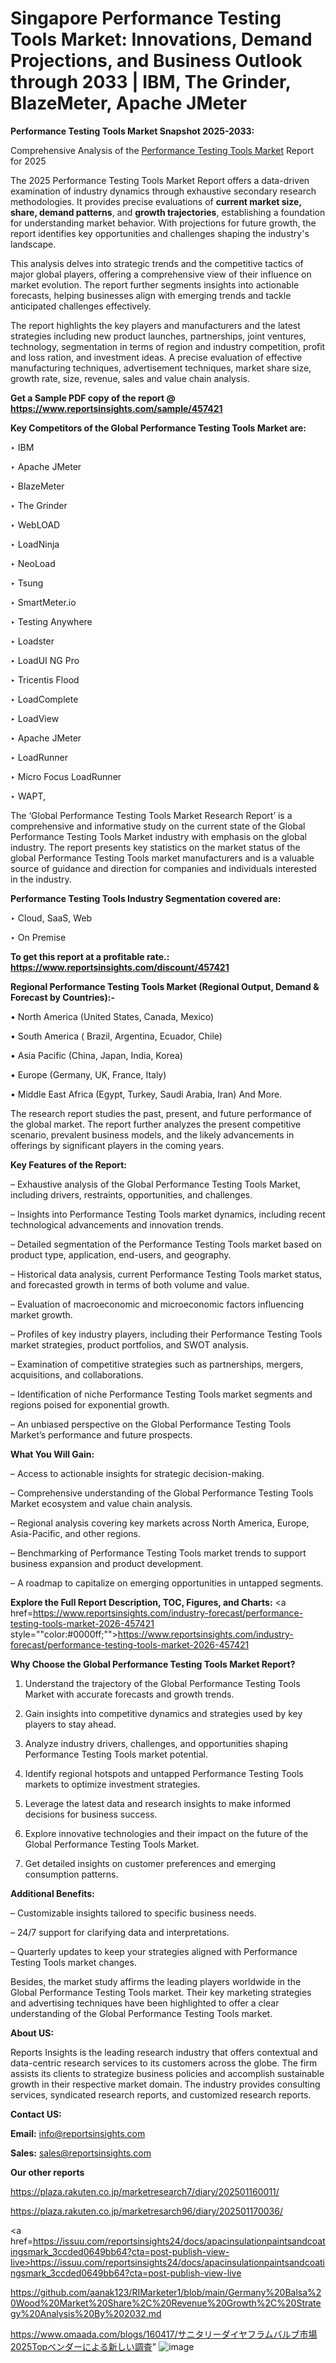 # Singapore Performance Testing Tools Market: Innovations, Demand Projections, and Business Outlook through 2033 | IBM, The Grinder, BlazeMeter, Apache JMeter

<strong>Performance Testing Tools Market Snapshot 2025-2033:</strong>

Comprehensive Analysis of the <a href=https://www.reportsinsights.com/sample/457421>Performance Testing Tools Market</a> Report for 2025

The 2025 Performance Testing Tools Market Report offers a data-driven examination of industry dynamics through exhaustive secondary research methodologies. It provides precise evaluations of <strong>current market size, share, demand patterns</strong>, and <strong>growth trajectories</strong>, establishing a foundation for understanding market behavior. With projections for future growth, the report identifies key opportunities and challenges shaping the industry's landscape.

This analysis delves into strategic trends and the competitive tactics of major global players, offering a comprehensive view of their influence on market evolution. The report further segments insights into actionable forecasts, helping businesses align with emerging trends and tackle anticipated challenges effectively.

The report highlights the key players and manufacturers and the latest strategies including new product launches, partnerships, joint ventures, technology, segmentation in terms of region and industry competition, profit and loss ration, and investment ideas. A precise evaluation of effective manufacturing techniques, advertisement techniques, market share size, growth rate, size, revenue, sales and value chain analysis.

<strong>Get a Sample PDF copy of the report @ <a href=https://www.reportsinsights.com/sample/457421 style=color:#0000ff;>https://www.reportsinsights.com/sample/457421</a></strong>

<strong>Key Competitors of the Global Performance Testing Tools Market are:</strong>

‣ IBM

‣ Apache JMeter

‣ BlazeMeter

‣ The Grinder

‣ WebLOAD

‣ LoadNinja

‣ NeoLoad

‣ Tsung

‣ SmartMeter.io

‣ Testing Anywhere

‣ Loadster

‣ LoadUI NG Pro

‣ Tricentis Flood

‣ LoadComplete

‣ LoadView

‣ Apache JMeter

‣ LoadRunner

‣ Micro Focus LoadRunner

‣ WAPT,

The ‘Global Performance Testing Tools Market Research Report’ is a comprehensive and informative study on the current state of the Global Performance Testing Tools Market industry with emphasis on the global industry. The report presents key statistics on the market status of the global Performance Testing Tools market manufacturers and is a valuable source of guidance and direction for companies and individuals interested in the industry.

<strong>Performance Testing Tools Industry Segmentation covered are:</strong>

‣ Cloud, SaaS, Web

‣ On Premise

<strong>To get this report at a profitable rate.: <a href=https://www.reportsinsights.com/discount/457421 style=color:#0000ff;>https://www.reportsinsights.com/discount/457421</a></strong>

<strong>Regional Performance Testing Tools Market (Regional Output, Demand &amp; Forecast by Countries):-</strong>

• North America (United States, Canada, Mexico)

• South America ( Brazil, Argentina, Ecuador, Chile)

• Asia Pacific (China, Japan, India, Korea)

• Europe (Germany, UK, France, Italy)

• Middle East Africa (Egypt, Turkey, Saudi Arabia, Iran) And More.

The research report studies the past, present, and future performance of the global market. The report further analyzes the present competitive scenario, prevalent business models, and the likely advancements in offerings by significant players in the coming years.

<strong>Key Features of the Report:</strong>

– Exhaustive analysis of the Global Performance Testing Tools Market, including drivers, restraints, opportunities, and challenges.

– Insights into Performance Testing Tools market dynamics, including recent technological advancements and innovation trends.

– Detailed segmentation of the Performance Testing Tools market based on product type, application, end-users, and geography.

– Historical data analysis, current Performance Testing Tools market status, and forecasted growth in terms of both volume and value.

– Evaluation of macroeconomic and microeconomic factors influencing market growth.

– Profiles of key industry players, including their Performance Testing Tools market strategies, product portfolios, and SWOT analysis.

– Examination of competitive strategies such as partnerships, mergers, acquisitions, and collaborations.

– Identification of niche Performance Testing Tools market segments and regions poised for exponential growth.

– An unbiased perspective on the Global Performance Testing Tools Market’s performance and future prospects.

<strong>What You Will Gain:</strong>

– Access to actionable insights for strategic decision-making.

– Comprehensive understanding of the Global Performance Testing Tools Market ecosystem and value chain analysis.

– Regional analysis covering key markets across North America, Europe, Asia-Pacific, and other regions.

– Benchmarking of Performance Testing Tools market trends to support business expansion and product development.

– A roadmap to capitalize on emerging opportunities in untapped segments.

<strong>Explore the Full Report Description, TOC, Figures, and Charts:</strong>
<a href=https://www.reportsinsights.com/industry-forecast/performance-testing-tools-market-2026-457421 style=""color:#0000ff;"">https://www.reportsinsights.com/industry-forecast/performance-testing-tools-market-2026-457421</a>

<strong>Why Choose the Global Performance Testing Tools Market Report?</strong>

1. Understand the trajectory of the Global Performance Testing Tools Market with accurate forecasts and growth trends.

2. Gain insights into competitive dynamics and strategies used by key players to stay ahead.

3. Analyze industry drivers, challenges, and opportunities shaping Performance Testing Tools market potential.

4. Identify regional hotspots and untapped Performance Testing Tools markets to optimize investment strategies.

5. Leverage the latest data and research insights to make informed decisions for business success.

6. Explore innovative technologies and their impact on the future of the Global Performance Testing Tools Market.

7. Get detailed insights on customer preferences and emerging consumption patterns.

<strong>Additional Benefits:</strong>

– Customizable insights tailored to specific business needs.

– 24/7 support for clarifying data and interpretations.

– Quarterly updates to keep your strategies aligned with Performance Testing Tools market changes.

Besides, the market study affirms the leading players worldwide in the Global Performance Testing Tools market. Their key marketing strategies and advertising techniques have been highlighted to offer a clear understanding of the Global Performance Testing Tools market.

<strong><strong>About US</strong>:</strong>

Reports Insights is the leading research industry that offers contextual and data-centric research services to its customers across the globe. The firm assists its clients to strategize business policies and accomplish sustainable growth in their respective market domain. The industry provides consulting services, syndicated research reports, and customized research reports.

<strong>Contact US:</strong>

<p class=><b>Email:</b> <a href=mailto:info@reportsinsights.com>info@reportsinsights.com</a></p>
<p class=><b>Sales:</b> <a href=mailto:sales@reportsinsights.com>sales@reportsinsights.com</a></p>

<strong>Our other reports</strong>

<a href=https://plaza.rakuten.co.jp/marketresearch7/diary/202501160011/>https://plaza.rakuten.co.jp/marketresearch7/diary/202501160011/</a>

<a href=https://plaza.rakuten.co.jp/marketresarch96/diary/202501170036/>https://plaza.rakuten.co.jp/marketresarch96/diary/202501170036/</a>

<a href=https://issuu.com/reportsinsights24/docs/apacinsulationpaintsandcoatingsmark_3ccded0649bb64?cta=post-publish-view-live>https://issuu.com/reportsinsights24/docs/apacinsulationpaintsandcoatingsmark_3ccded0649bb64?cta=post-publish-view-live</a>

<a href=https://github.com/aanak123/RIMarketer1/blob/main/Germany%20Balsa%20Wood%20Market%20Share%2C%20Revenue%20Growth%2C%20Strategy%20Analysis%20By%202032.md>https://github.com/aanak123/RIMarketer1/blob/main/Germany%20Balsa%20Wood%20Market%20Share%2C%20Revenue%20Growth%2C%20Strategy%20Analysis%20By%202032.md</a>

<a href=https://www.omaada.com/blogs/160417/サニタリーダイヤフラムバルブ市場2025Topベンダーによる新しい調査>https://www.omaada.com/blogs/160417/サニタリーダイヤフラムバルブ市場2025Topベンダーによる新しい調査</a>"
![image](https://github.com/user-attachments/assets/dd9e2dd1-f8da-4736-905e-81d2d607fdde)
